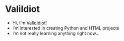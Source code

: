 # ValiIdiot

- Hi, I’m [ValidIdiot](https://github.com/ValidIdiot)!
- I’m interested in creating Python and HTML projects
- I’m not really learning anything right now...
